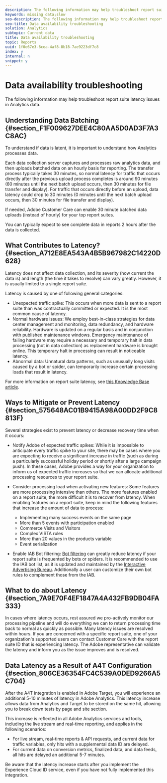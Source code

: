 ```yaml
---
description: The following information may help troubleshoot report suite latency issues in Analytics data.
keywords: missing data;slow
seo-description: The following information may help troubleshoot report suite latency issues in Analytics data.
seo-title: Data availability troubleshooting
solution: Analytics
subtopic: Current data
title: Data availability troubleshooting
topic: Reports
uuid: 1f0e67e3-6cea-4af8-8b18-7ae9223df7c8
index: y
internal: n
snippet: y
---
```


# Data availability troubleshooting

The following information may help troubleshoot report suite latency issues in Analytics data.

## Understanding Data Batching {#section_F1F009627DEE4C80AA5D0AD3F7A3C8AC}

To understand if data is latent, it is important to understand how Analytics processes data.

Each data collection server captures and processes raw analytics data, and then uploads batched data on an hourly basis for reporting. The transfer process typically takes 30 minutes, so normal latency for traffic that occurs directly after the previous upload process completes is around 90 minutes (60 minutes until the next batch upload occurs, then 30 minutes for file transfer and display). For traffic that occurs directly before an upload, data latency could drop to 30 minutes (0 minutes until the next batch upload occurs, then 30 minutes for file transfer and display).

If needed, Adobe Customer Care can enable 30 minute batched data uploads (instead of hourly) for your top report suites.

You can typically expect to see complete data in reports 2 hours after the data is collected.

## What Contributes to Latency? {#section_A712E8EA543A4B5B967982C14220D628}

Latency does not affect data collection, and its severity (how current the data is) and length (the time it takes to resolve) can vary greatly. However, it is usually limited to a single report suite.

Latency is caused by one of following general categories:

* Unexpected traffic spike: This occurs when more data is sent to a report suite than was contractually committed or expected. It is the most common cause of latency. 
* Normal hardware issues: We employ best-in-class strategies for data center management and monitoring, data redundancy, and hardware reliability. Hardware is updated on a regular basis and in conjunction with published maintenance windows. Emergency maintenance of failing hardware may require a necessary and temporary halt in data processing (not in data collection) as replacement hardware is brought online. This temporary halt in processing can result in noticeable latency. 
* Abnormal data: Unnatural data patterns, such as unusually long visits caused by a bot or spider, can temporarily increase certain processing loads that result in latency.

For more information on report suite latency, see [this Knowledge Base article](https://helpx.adobe.com/analytics/using/latency.html).

## Ways to Mitigate or Prevent Latency {#section_575648AC01B9415A98A00DD2F9C8813F}

Several strategies exist to prevent latency or decrease recovery time when it occurs:

* Notify Adobe of expected traffic spikes: While it is impossible to anticipate every traffic spike to your site, there may be cases where you are expecting to receive a significant increase in traffic (such as during a particularly successful holiday period or shortly after a large campaign push). In these cases, Adobe provides a way for your organization to inform us of expected traffic increases so that we can allocate additional processing resources to your report suite. 
* Consider processing load when activating new features: Some features are more processing intensive than others. The more features enabled on a report suite, the more difficult it is to recover from latency. When enabling features on a report suite, keep in mind the following features that increase the amount of data to process:

    * Implementing many success events on the same page 
    * More than 5 events with participation enabled 
    * Commerce Visits and Visitors 
    * Complex VISTA rules 
    * More than 20 values in the products variable 
    * Event serialization

* Enable IAB Bot filtering: [Bot filtering](https://marketing.adobe.com/resources/help/en_US/admin/index.html?f=c_bot_rules) can greatly reduce latency if your report suite is frequented by bots or spiders. It is recommended to use the IAB bot list, as it is updated and maintained by the [Interactive Advertising Bureau](https://www.iab.net/about_the_iab). Additionally a user can customize their own bot rules to complement those from the IAB.

## What to do about Latency {#section_7A9E70F4EF1847A4A432FB9DB04FA333}

In cases where latency occurs, rest assured we pro-actively monitor our processing pipeline and will do everything we can to return processing time back to normal as quickly as possible. Many latency issues are resolved within hours. If you are concerned with a specific report suite, one of your organization's supported users can contact Customer Care with the report suite ID that is experiencing latency. The Adobe representative can validate the latency and inform you as the issue improves and is resolved.

## Data Latency as a Result of A4T Configuration {#section_806CE36354FC4C539A0DED9266A5C704}

After the A4T integration is enabled in Adobe Target, you will experience an additional 5-10 minutes of latency in Adobe Analytics. This latency increase allows data from Analytics and Target to be stored on the same hit, allowing you to break down tests by page and site section.

This increase is reflected in all Adobe Analytics services and tools, including the live stream and real-time reporting, and applies in the following scenarios:

* For live stream, real-time reports & API requests, and current data for traffic variables, only hits with a supplemental data ID are delayed. 
* For current data on conversion metrics, finalized data, and data feeds, all hits are delayed an additional 5-7 minutes.

Be aware that the latency increase starts after you implement the Experience Cloud ID service, even if you have not fully implemented this integration. 
